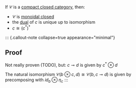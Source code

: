 
If $\mathcal{C}$ is a [compact closed category](/docs/math/defs/ccsmc.qmd), then:

- $\mathcal{C}$ is [monoidal closed](/docs/math/defs/closed_smp.qmd)
- the [dual](/docs/math/defs/dual.qmd) of $c$ is unique up to isomorphism
- $c \cong (c^*)^*$


::: {.callout-note collapse=true appearance="minimal"}
## Proof
Not really proven (TODO), but: $c \multimap d$ is given by $c^* \otimes d$

The natural isomorphism $\mathcal{C}(b \otimes c, d)\cong \mathcal{C}(b,c \multimap d)$ is given by precomposing with $id_b \otimes \eta_c$
:::